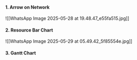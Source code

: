 
#### 1. Arrow on Network
![[WhatsApp Image 2025-05-28 at 19.48.47_e55fa515.jpg]]

#### 2. Resource Bar Chart 
![[WhatsApp Image 2025-05-29 at 05.49.42_5f85554e.jpg]]

#### 3. Gantt Chart

